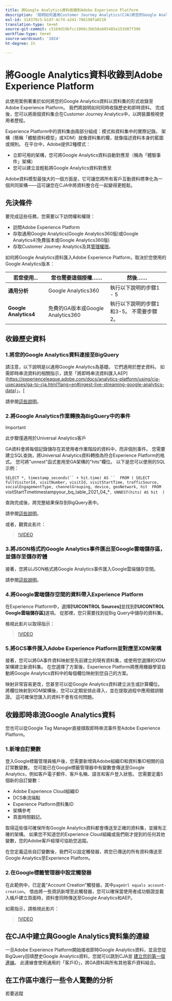```yaml
---
title: 將Google Analytics資料收錄到Adobe Experience Platform
description: '說明如何運用Customer Journey Analytics(CJA)將您的Google Analytics和Firebase資料收錄到Adobe Experience Platform。 '
exl-id: 314378c5-b1d7-4c74-a241-786198fa0218
translation-type: tm+mt
source-git-commit: c51b9d19bfcc1066c3bb58a605485e153d87f396
workflow-type: tm+mt
source-wordcount: '1024'
ht-degree: 1%

---
```



# 將Google Analytics資料收錄到Adobe Experience Platform

此使用案例著重於如何將您的Google Analytics資料以資料集的形式收錄至Adobe Experience Platform。 我們將說明如何同時收錄歷史和即時資料。 完成後，您可以將兩個資料集合在Customer Journey Analytics中，以跨裝置檢視使用者歷程。

Experience Platform中的資料集由兩部分組成：模式和資料集中的實際記錄。 架構（簡稱「體驗資料模型」或XDM）就像資料集的欄，就像描述資料本身的藍圖或規則。 在平台中，Adobe提供2種模式：

* 立即可用的架構，您可將Google Analytics資料自動對應至（稱為「體驗事件」架構）
* 您可以建立並輕鬆將Google Analytics資料對應至

Adobe資料模型最強大的一個方面是，它可讓您將所有客戶互動資料標準化為一個共同架構——這可讓您在CJA中將資料整合在一起變得更輕鬆。

## 先決條件

要完成這些任務，您需要以下訪問權和權限：

* 訪問Adobe Experience Platform
* 存取通用Google Analytics(Google Analytics360版)或Google Analytics4(免費版本或Google Analytics360版)
* 存取Customer Journey Analytics及其[管理權限](https://experienceleague.adobe.com/docs/analytics-platform/using/cja-overview/cja-overview.html?lang=zh-Hant#admin-access-permissions)。

如何將Google Analytics資料匯入Adobe Experience Platform，取決於您使用的Google Analytics版本：

| 若您使用... | 您也需要這個授權…… | 然後…… |
| --- | --- | --- |
| **通用分析** | Google Analytics360 | 執行以下說明的步驟1 - 5 |
| **Google Analytics4** | 免費的GA版本或Google Analytics360 | 執行以下說明的步驟1和3-5。 不需要步驟2。 |

## 收錄歷史資料

### 1.將您的Google Analytics資料連接至BigQuery

請注意，以下說明是以通用Google Analytics為基礎。 它們適用於歷史資料。 如需即時串流資料的相關指示，請至「將即時串流資料匯入AEP](https://experienceleague.adobe.com/docs/analytics-platform/using/cja-usecases/ga-to-cja.html?lang=en#ingest-live-streaming-google-analytics-data)」。[

請參閱[這些說明](https://support.google.com/analytics/answer/3416092?hl=en)。

### 2.將Google Analytics作業轉換為BigQuery中的事件

>[!IMPORTANT]
>
>此步驟僅適用於Universal Analytics客戶

GA資料會將每個記錄儲存在其使用者作業階段的資料中，而非個別事件。 您需要建立SQL查詢，將Universal Analytics資料轉換為符合Experience Platform的格式。 您可將&quot;unnest&quot;函式套用至GA架構的&quot;hits&quot;欄位。 以下是您可以使用的SQL示例：

`SELECT
*,
timestamp_seconds(`` + hit.time) AS `` 
FROM
(
SELECT
fullVisitorId,
visitNumber,
visitId,
visitStartTime,
trafficSource,
socialEngagementType,
channelGrouping,
device,
geoNetwork,
hit 
FROM
`visitStartTimetimestampyour_bq_table_2021_04_*`,
UNNEST(hits) AS hit 
)`

查詢完成後，將完整結果保存到BigQuery表中。

請參閱[這些說明](https://support.google.com/analytics/answer/7029846?hl=en&amp;ref_topic=9359001#zippy=%2Cold-export-schema%2Cuse-this-script-to-migrate-existing-bigquery-datasets-from-the-old-export-schema-to-the-new-one%2Cscript-migration-scriptsql)。

或者，觀賞此影片：

>[!VIDEO](https://video.tv.adobe.com/v/332634)

### 3.將JSON格式的Google Analytics事件匯出至Google雲端儲存區，並儲存至儲存貯體

接著，您將以JSON格式將Google Analytics事件匯入Google雲端儲存空間。

請參閱[這些說明](https://support.google.com/analytics/answer/3437719?hl=en&amp;ref_topic=3416089)。

### 4.將Google雲端儲存空間的資料帶入Experience Platform

在Experience Platform中，選擇&#x200B;**[!UICONTROL Sources]**&#x200B;並找到&#x200B;**[!UICONTROL Google雲端儲存區]**&#x200B;選項。 從那裡，您只需要找到從Big Query中儲存的資料集。

檢視此影片以取得指示：

>[!VIDEO](https://video.tv.adobe.com/v/332641)

### 5.將GCS事件匯入Adobe Experience Platform並對應至XDM架構

接著，您可以將GA事件資料映射至先前建立的現有資料集，或使用您選擇的XDM架構建立新資料集。 在您選擇了方案後，Experience Platform將應用機器學習自動將Google Analytics資料中的每個欄位映射到您自己的方案。

映射非常容易更改，您甚至可以從Google Analytics資料建立派生或計算欄位。 將欄位映射到XDM架構後，您可以定期安排此導入，並在提取過程中應用錯誤驗證。 這可確保您匯入的資料不會有任何問題。

## 收錄即時串流Google Analytics資料

您也可以從Google Tag Manager直接擷取即時串流事件至Adobe Experience Platform。

### 1.新增自訂變數

登入Google標籤管理員帳戶後，您需要新增與Adobe組織ID和資料集ID相關的自訂常數變數。 您可能已在Google標籤管理器中有變數會傳送至Google Analytics，例如客戶電子郵件、客戶名稱、語言和客戶登入狀態。 您需要定義5個新的自訂變數：

* Adobe Experience Cloud組織ID
* DCS串流端點
* Experience Platform資料集ID
* 架構參考
* 頁面時間戳記。

取得這些值可確保所有Google Analytics資料都會傳送至正確的資料集，並擁有正確的架構。 如果您不知道您的Experience Cloud組織或我們剛才提到的任何其他變數，您的Adobe客戶經理可協助您追蹤。

在您定義這些自訂變數後，我們可以設定觸發器，將您已傳送的所有資料傳送至Google Analytics至Experience Platform。

### 2.在Google標籤管理器中設定觸發器

在此範例中，已定義&quot;Account Creation&quot;觸發器，其中`pageUrl equals account-creation`。 借由將一些資訊新增至此觸發器，您可以確保當使用者成功驗證並載入帳戶建立頁面時，資料會同時傳送至Google Analytics和AEP。

如需指示，請檢視此影片：

>[!VIDEO](https://video.tv.adobe.com/v/332668)

## 在CJA中建立與Google Analytics資料集的連線

一旦Adobe Experience Platform開始接收即時Google Analytics資料，並且您從BigQuery回填歷史Google Analytics資料，您就可以跳到CJA並
[建立您的第一個連線](/help/connections/create-connection.md)。 此連線會使用通用的「客戶ID」，將GA資料與所有其他客戶資料結合。


## 在工作區中進行一些令人驚艷的分析

若要追蹤
